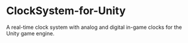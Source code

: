 # ClockSystem-for-Unity
A real-time clock system with analog and digital in-game clocks for the Unity game engine.

